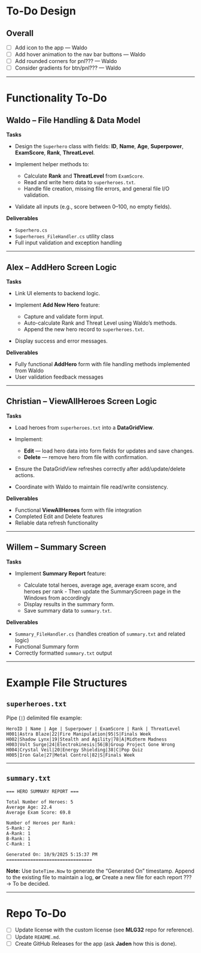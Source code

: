 # To-Do Design

## Overall

* [ ] Add icon to the app — Waldo
* [ ] Add hover animation to the nav bar buttons — Waldo
* [ ] Add rounded corners for pnl??? — Waldo
* [ ] Consider gradients for btn/pnl??? — Waldo

---

# Functionality To-Do

## **Waldo – File Handling & Data Model**

**Tasks**

* Design the `Superhero` class with fields:
  **ID**, **Name**, **Age**, **Superpower**, **ExamScore**, **Rank**, **ThreatLevel**.
* Implement helper methods to:

  * Calculate **Rank** and **ThreatLevel** from `ExamScore`.
  * Read and write hero data to `superheroes.txt`.
  * Handle file creation, missing file errors, and general file I/O validation.
* Validate all inputs (e.g., score between 0–100, no empty fields).

**Deliverables**

* `Superhero.cs`
* `Superheroes_FileHandler.cs` utility class
* Full input validation and exception handling

---

## **Alex – AddHero Screen Logic**

**Tasks**

* Link UI elements to backend logic.
* Implement **Add New Hero** feature:

  * Capture and validate form input.
  * Auto-calculate Rank and Threat Level using Waldo’s methods.
  * Append the new hero record to `superheroes.txt`.
* Display success and error messages.

**Deliverables**

* Fully functional **AddHero** form with file handling methods implemented from Waldo
* User validation feedback messages

---

## **Christian – ViewAllHeroes Screen Logic**

**Tasks**

* Load heroes from `superheroes.txt` into a **DataGridView**.
* Implement:

  * **Edit** — load hero data into form fields for updates and save changes.
  * **Delete** — remove hero from file with confirmation.
* Ensure the DataGridView refreshes correctly after add/update/delete actions.
* Coordinate with Waldo to maintain file read/write consistency.

**Deliverables**

* Functional **ViewAllHeroes** form with file integration
* Completed Edit and Delete features
* Reliable data refresh functionality

---

## **Willem – Summary Screen**

**Tasks**

* Implement **Summary Report** feature:

  * Calculate total heroes, average age, average exam score, and heroes per rank - Then update the SummaryScreen page in the Windows from accordingly
  * Display results in the summary form.
  * Save summary data to `summary.txt`.

**Deliverables**

* `Summary_FileHandler.cs` (handles creation of `summary.txt` and related logic)
* Functional Summary form
* Correctly formatted `summary.txt` output

---

# Example File Structures

## `superheroes.txt`

Pipe (`|`) delimited file example:

```
HeroID | Name | Age | Superpower | ExamScore | Rank | ThreatLevel
H001|Astra Blaze|22|Fire Manipulation|95|S|Finals Week
H002|Shadow Lynx|19|Stealth and Agility|78|A|Midterm Madness
H003|Volt Surge|24|Electrokinesis|56|B|Group Project Gone Wrong
H004|Crystal Veil|20|Energy Shielding|38|C|Pop Quiz
H005|Iron Gale|27|Metal Control|82|S|Finals Week
```

---

## `summary.txt`

```
=== HERO SUMMARY REPORT ===

Total Number of Heroes: 5
Average Age: 22.4
Average Exam Score: 69.8

Number of Heroes per Rank:
S-Rank: 2
A-Rank: 1
B-Rank: 1
C-Rank: 1

Generated On: 10/9/2025 5:15:37 PM
================================
```

**Note:**
Use `DateTime.Now` to generate the “Generated On” timestamp. Append to the existing file to maintain a log, **or** Create a new file for each report ??? -> To be decided.

---

# Repo To-Do

* [ ] Update license with the custom license (see **MLG32** repo for reference).
* [ ] Update `README.md`.
* [ ] Create GitHub Releases for the app (ask **Jaden** how this is done).
